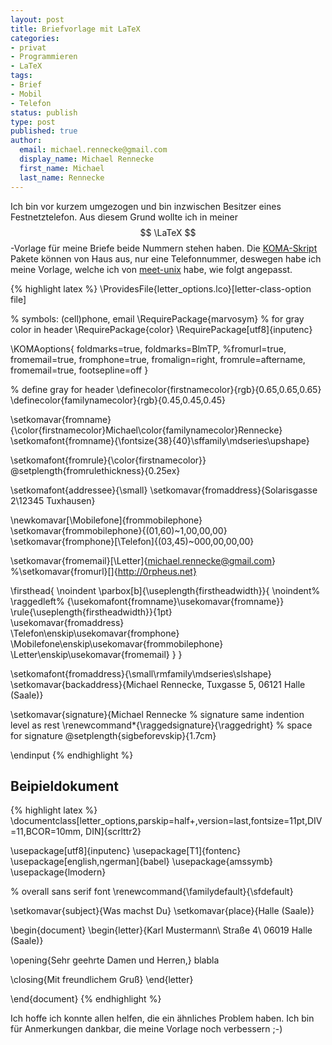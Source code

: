 ```yaml
---
layout: post
title: Briefvorlage mit LaTeX
categories:
- privat
- Programmieren
- LaTeX
tags:
- Brief
- Mobil
- Telefon
status: publish
type: post
published: true
author:
  email: michael.rennecke@gmail.com
  display_name: Michael Rennecke
  first_name: Michael
  last_name: Rennecke
---
```


Ich bin vor kurzem umgezogen und bin inzwischen Besitzer eines Festnetztelefon. 
Aus diesem Grund wollte ich in meiner $$ \LaTeX $$-Vorlage für meine Briefe beide Nummern stehen haben. 
Die [KOMA-Skript](http://developer.berlios.de/projects/koma-script3/) Pakete können von Haus aus, nur eine 
Telefonnummer, deswegen habe ich meine Vorlage, welche ich von [meet-unix](http://meet-unix.org/) habe, wie folgt angepasst.

{% highlight latex %}
\ProvidesFile{letter_options.lco}[letter-class-option file]

% symbols: (cell)phone, email
\RequirePackage{marvosym}
% for gray color in header
\RequirePackage{color}
\RequirePackage[utf8]{inputenc}

\KOMAoptions{
foldmarks=true,
foldmarks=BlmTP,
%fromurl=true,
fromemail=true,
fromphone=true,
fromalign=right,
fromrule=aftername,
fromemail=true,
footsepline=off
}

% define gray for header
\definecolor{firstnamecolor}{rgb}{0.65,0.65,0.65}
\definecolor{familynamecolor}{rgb}{0.45,0.45,0.45}

\setkomavar{fromname}{\color{firstnamecolor}Michael\color{familynamecolor}Rennecke}
\setkomafont{fromname}{\fontsize{38}{40}\sffamily\mdseries\upshape}

\setkomafont{fromrule}{\color{firstnamecolor}}
\@setplength{fromrulethickness}{0.25ex}

\setkomafont{addressee}{\small}
\setkomavar{fromaddress}{Solarisgasse 2\12345 Tuxhausen}

\newkomavar[\Mobilefone]{frommobilephone} 
\setkomavar{frommobilephone}{(01\,60)~1\,00\,00\,00}
\setkomavar{fromphone}[\Telefon]{(03\,45)~000\,00\,00\,00}

\setkomavar{fromemail}[\Letter]{michael.rennecke@gmail.com}
%\setkomavar{fromurl}[]{http://0rpheus.net}

\firsthead{
  \noindent
  \parbox[b]{\useplength{firstheadwidth}}{
    \noindent%
    \raggedleft%
    {\usekomafont{fromname}\usekomavar{fromname}}\
    \rule{\useplength{firstheadwidth}}{1pt}\
    \usekomavar{fromaddress}\
    \Telefon\enskip\usekomavar{fromphone}\
    \Mobilefone\enskip\usekomavar{frommobilephone}\
    \Letter\enskip\usekomavar{fromemail}
  }
}

\setkomafont{fromaddress}{\small\rmfamily\mdseries\slshape}
\setkomavar{backaddress}{Michael Rennecke, Tuxgasse 5, 06121 Halle (Saale)}
 
\setkomavar{signature}{Michael Rennecke
% signature same indention level as rest
\renewcommand*{\raggedsignature}{\raggedright}
% space for signature
\@setplength{sigbeforevskip}{1.7cm}

\endinput
{% endhighlight %}


## Beipieldokument

{% highlight latex %}
\documentclass[letter_options,parskip=half+,version=last,fontsize=11pt,DIV=11,BCOR=10mm, DIN]{scrlttr2}

\usepackage[utf8]{inputenc}
\usepackage[T1]{fontenc}
\usepackage[english,ngerman]{babel}
\usepackage{amssymb}
\usepackage{lmodern}

% overall sans serif font
\renewcommand{\familydefault}{\sfdefault}

\setkomavar{subject}{Was machst Du}
\setkomavar{place}{Halle (Saale)}

\begin{document}
\begin{letter}{Karl Mustermann\ Straße 4\ 06019 Halle (Saale)}


\opening{Sehr geehrte Damen und Herren,}
  blabla

  \closing{Mit freundlichem Gruß}
\end{letter}

\end{document}
{% endhighlight %}


Ich hoffe ich konnte allen helfen, die ein ähnliches Problem haben. Ich bin für Anmerkungen dankbar, 
die meine Vorlage noch verbessern ;-)

